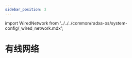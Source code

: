 ```yaml
---
sidebar_position: 2
---
```


import WiredNetwork from '../../../common/radxa-os/system-config/\_wired_network.mdx';

# 有线网络

<WiredNetwork board="cubie-a7a" debian_version="debian11" />
